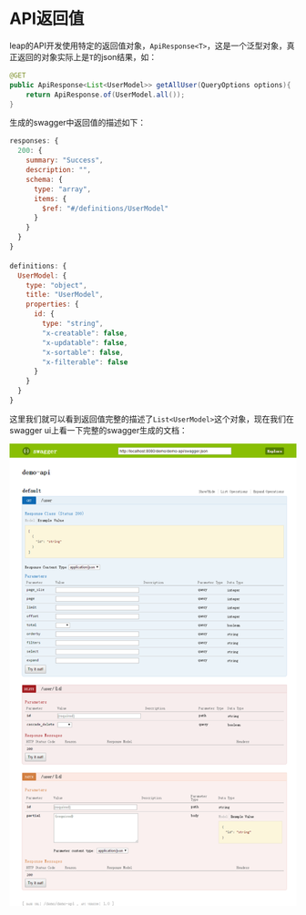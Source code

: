 # API返回值

leap的API开发使用特定的返回值对象，`ApiResponse<T>`，这是一个泛型对象，真正返回的对象实际上是`T`的json结果，如：

```java
@GET
public ApiResponse<List<UserModel>> getAllUser(QueryOptions options){
    return ApiResponse.of(UserModel.all());
}
```

生成的swagger中返回值的描述如下：

```javascript
responses: {
  200: {
    summary: "Success",
    description: "",
    schema: {
      type: "array",
      items: {
        $ref: "#/definitions/UserModel"
      }
    }
  }
}

definitions: {
  UserModel: {
    type: "object",
    title: "UserModel",
    properties: {
      id: {
        type: "string",
        "x-creatable": false,
        "x-updatable": false,
        "x-sortable": false,
        "x-filterable": false
      }
    }
  }
}
```

这里我们就可以看到返回值完整的描述了`List<UserModel>`这个对象，现在我们在swagger ui上看一下完整的swagger生成的文档：

![swagger ui文档](/assets/full_swagger.png)